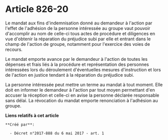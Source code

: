 # Article 826-20

Le mandat aux fins d'indemnisation donné au demandeur à l'action par l'effet de l'adhésion de la personne intéressée au
groupe vaut pouvoir d'accomplir au nom de celle-ci tous actes de procédure et diligences en vue d'obtenir la réparation du
préjudice subi par elle et entrant dans le champ de l'action de groupe, notamment pour l'exercice des voies de recours.

Le mandat emporte avance par le demandeur à l'action de toutes les dépenses et frais liés à la procédure et représentation
des personnes intéressées lors du déroulement d'éventuelles mesures d'instruction et lors de l'action en justice tendant à la
réparation du préjudice subi.

La personne intéressée peut mettre un terme au mandat à tout moment. Elle doit en informer le demandeur à l'action par tout
moyen permettant d'en accuser la réception et celle-ci en avise la personne déclarée responsable sans délai. La révocation du
mandat emporte renonciation à l'adhésion au groupe.

**Liens relatifs à cet article**

	**Créé par**:

	  - Décret n°2017-888 du 6 mai 2017 - art. 1
